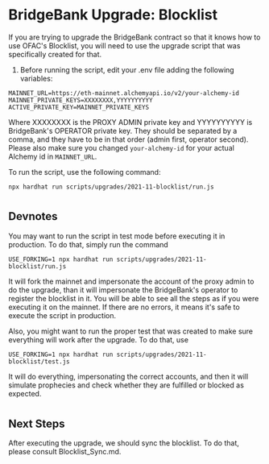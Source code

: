 # BridgeBank Upgrade: Blocklist

If you are trying to upgrade the BridgeBank contract so that it knows how to use OFAC's Blocklist, you will need to use the upgrade script that was specifically created for that.

1. Before running the script, edit your .env file adding the following variables:

```
MAINNET_URL=https://eth-mainnet.alchemyapi.io/v2/your-alchemy-id
MAINNET_PRIVATE_KEYS=XXXXXXXX,YYYYYYYYYY
ACTIVE_PRIVATE_KEY=MAINNET_PRIVATE_KEYS
```

Where XXXXXXXX is the PROXY ADMIN private key and YYYYYYYYYY is BridgeBank's OPERATOR private key. They should be separated by a comma, and they have to be in that order (admin first, operator second).  
Please also make sure you changed `your-alchemy-id` for your actual Alchemy id in `MAINNET_URL`.

To run the script, use the following command:

```
npx hardhat run scripts/upgrades/2021-11-blocklist/run.js
```

#

## Devnotes

You may want to run the script in test mode before executing it in production. To do that, simply run the command

```
USE_FORKING=1 npx hardhat run scripts/upgrades/2021-11-blocklist/run.js
```

It will fork the mainnet and impersonate the account of the proxy admin to do the upgrade, than it will impersonate the BridgeBank's operator to register the blocklist in it. You will be able to see all the steps as if you were executing it on the mainnet. If there are no errors, it means it's safe to execute the script in production.

Also, you might want to run the proper test that was created to make sure everything will work after the upgrade. To do that, use

```
USE_FORKING=1 npx hardhat run scripts/upgrades/2021-11-blocklist/test.js
```

It will do everything, impersonating the correct accounts, and then it will simulate prophecies and check whether they are fulfilled or blocked as expected.

#

## Next Steps

After executing the upgrade, we should sync the blocklist. To do that, please consult Blocklist_Sync.md.
